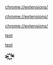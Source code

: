[chrome://extensions/](chrome://extensions/)

[chrome://extensions/](http://extensions/)

[chrome://extensions/](tcp://extensions/)

<a href="chrome://extensions/"> test </a>

<a href="http://extensions/"> test </a>

<img src="./icon128.png" height="30">
